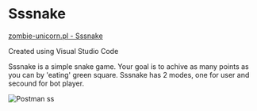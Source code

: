 # Sssnake

[zombie-unicorn.pl - Sssnake](https://zombie-unicorn.pl/sssnake/)

Created using Visual Studio Code

Sssnake is a simple snake game. Your goal is to achive as many points as you can by 'eating' green square. Sssnake has 2 modes, one for user and secound for bot player.

![Postman ss](https://zombie-unicorn.pl/wp-content/uploads/2019/06/Python_Sssnake.png)
